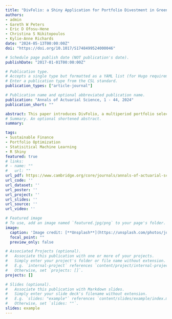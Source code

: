 ```yaml
---
title: "DivFolio: a Shiny Application for Portfolio Divestment in Green Finance Wealth Management"
authors:
- admin
- Gareth W Peters
- Eric D Ofosu-Hene
- Christina S Nikitopoulos
- Kylie-Anne Richards
date: "2024-05-13T00:00:00Z"
doi: "https://doi.org/10.1017/S1748499524000046"

# Schedule page publish date (NOT publication's date).
publishDate: "2017-01-01T00:00:00Z"

# Publication type.
# Accepts a single type but formatted as a YAML list (for Hugo requirements).
# Enter a publication type from the CSL standard.
publication_types: ["article-journal"]

# Publication name and optional abbreviated publication name.
publication: "Annals of Actuarial Science, 1 - 44, 2024"
publication_short: ""

abstract: This paper introduces DivFolio, a multiperiod portfolio selection and analytic software application that incorporates automated and user-determined divestment practices accommodating Environmental Social Governance (ESG) and portfolio carbon footprint considerations. This freely available portfolio analytics software tool is written in R with a GUI interface developed as an R Shiny application for ease of user experience. Users can utilize this software to dynamically assess the performance of asset selections from global equity, exchange-traded funds, exchange-traded notes, and depositary receipts markets over multiple time periods. This assessment is based on the impact of ESG investment and fossil-fuel divestment practices on portfolio behavior in terms of risk, return, stability, diversification, and climate mitigation credentials of associated investment decisions. We highlight two applications of DivFolio. The first revolves around using sector scanning to divest from a specialized portfolio featuring constituents of the FTSE 100. The second, rooted in actuarial considerations, focuses on divestment strategies informed by environmental risk assessments for mixed pension portfolios in the US and UK.
# Summary. An optional shortened abstract.
summary: 

tags:
- Sustainable Finance
- Portfolio Optimization
- Statisitical Machine Learning
- R Shiny
featured: true
# links:
# - name: ""
#   url: ""
url_pdf: https://www.cambridge.org/core/journals/annals-of-actuarial-science/article/divfolio-a-shiny-application-for-portfolio-divestment-in-green-finance-wealth-management/80986512D29D1D2D3CDD7ADEB2FE0428
url_code: ''
url_dataset: ''
url_poster: ''
url_project: ''
url_slides: ''
url_source: ''
url_video: ''

# Featured image
# To use, add an image named `featured.jpg/png` to your page's folder. 
image:
  caption: 'Image credit: [**Unsplash**](https://unsplash.com/photos/jdD8gXaTZsc)'
  focal_point: ""
  preview_only: false

# Associated Projects (optional).
#   Associate this publication with one or more of your projects.
#   Simply enter your project's folder or file name without extension.
#   E.g. `internal-project` references `content/project/internal-project/index.md`.
#   Otherwise, set `projects: []`.
projects: []

# Slides (optional).
#   Associate this publication with Markdown slides.
#   Simply enter your slide deck's filename without extension.
#   E.g. `slides: "example"` references `content/slides/example/index.md`.
#   Otherwise, set `slides: ""`.
slides: example
---
```



